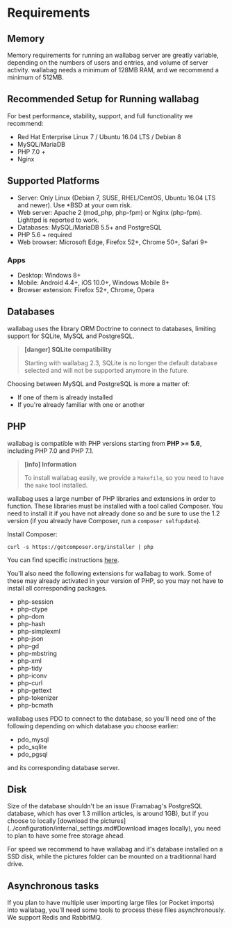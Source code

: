 # Requirements

## Memory

Memory requirements for running an wallabag server are greatly variable, depending on the numbers of users and entries, and volume of server activity. wallabag needs a minimum of 128MB RAM, and we recommend a minimum of 512MB.

## Recommended Setup for Running wallabag
For best performance, stability, support, and full functionality we recommend:

* Red Hat Enterprise Linux 7 / Ubuntu 16.04 LTS / Debian 8
* MySQL/MariaDB
* PHP 7.0 +
* Nginx

## Supported Platforms

* Server: Only Linux (Debian 7, SUSE, RHEL/CentOS, Ubuntu 16.04 LTS and newer). Use \*BSD at your own risk.
* Web server: Apache 2 (mod_php, php-fpm) or Nginx (php-fpm). Lighttpd is reported to work.
* Databases: MySQL/MariaDB 5.5+ and PostgreSQL
* PHP 5.6 + required
* Web browser: Microsoft Edge, Firefox 52+, Chrome 50+, Safari 9+

### Apps
 * Desktop: Windows 8+
 * Mobile: Android 4.4+, iOS 10.0+, Windows Mobile 8+
 * Browser extension: Firefox 52+, Chrome, Opera

## Databases

wallabag uses the library ORM Doctrine to connect to databases, limiting support for SQLite, MySQL and PostgreSQL.

> **[danger] SQLite compatibility**
>
> Starting with wallabag 2.3, SQLite is no longer the default database selected and will not be supported anymore in the future.

Choosing between MySQL and PostgreSQL is more a matter of:
* If one of them is already installed
* If you're already familiar with one or another

## PHP
wallabag is compatible with PHP versions starting from **PHP >= 5.6**, including PHP 7.0 and PHP 7.1.

> **[info] Information**
>
> To install wallabag easily, we provide a `Makefile`, so you need to have the `make` tool installed.

wallabag uses a large number of PHP libraries and extensions in order to function.
These libraries must be installed with a tool called Composer. You need to install it if you have not already done so and be sure to use the 1.2 version (if you already have Composer, run a `composer selfupdate`).

Install Composer:

    curl -s https://getcomposer.org/installer | php

You can find specific instructions
[here](https://getcomposer.org/doc/00-intro.md).

You'll also need the following extensions for wallabag to work. Some of
these may already activated in your version of PHP, so you may not have
to install all corresponding packages.

-   php-session
-   php-ctype
-   php-dom
-   php-hash
-   php-simplexml
-   php-json
-   php-gd
-   php-mbstring
-   php-xml
-   php-tidy
-   php-iconv
-   php-curl
-   php-gettext
-   php-tokenizer
-   php-bcmath

wallabag uses PDO to connect to the database, so you'll need one of the
following depending on which database you choose earlier:

-   pdo_mysql
-   pdo_sqlite
-   pdo_pgsql

and its corresponding database server.

## Disk

Size of the database shouldn't be an issue (Framabag's PostgreSQL database, which has over 1.3 million articles, is around 1GB), but if you choose to locally [download the pictures](../configuration/internal_settings.md#Download images locally), you need to plan to have some free storage ahead.

For speed we recommend to have wallabag and it's database installed on a SSD disk, while the pictures folder can be mounted on a traditionnal hard drive.

## Asynchronous tasks

If you plan to have multiple user importing large files (or Pocket imports) into wallabag, you'll need some tools to process these files asynchronously. We support Redis and RabbitMQ.
